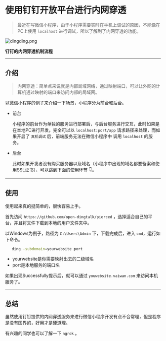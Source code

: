 
# 使用钉钉开放平台进行内网穿透

> 最近在写微信小程序，由于小程序需要实时在手机上调试的原因，不能像在PC上使用 `localhost` 进行调试，所以了解到了内网穿透的功能。

![dingding.png](https://i.loli.net/2020/04/13/DEnsmrA3aiOZJ6u.png)

 **钉钉的内网穿透机制流程**

---

## 介绍

 > 内网穿透：简单点来说就是内部局域网络，通过映射端口，可以让外网的计算机通过映射的端口来访问内部的局域网。

 以微信小程序的例子来介绍一下场景，小程序分为前台和后台。
 
 - 前台
  
   小程序的前台作为单独的服务进行部署后，与后台服务进行交互，此时如果是在本地PC进行开发，完全可以以 `localhost:port/app` 请求路径来处理，而如果开启了 `真机调试` 后，前端服务无法在微信小程序中
   调用 `localhost` 的服务。
 
 - 后台
 
   此时如果开发者没有购买服务器以及域名（小程序中出现的域名都要备案和使用SSL证书），可以跳到下面的使用环节 👇。
 
---

## 使用

 使用起来真的挺简单的，很快容易上手。
 
 首先访问 `https://github.com/open-dingtalk/pierced` ，选择适合自己的平台，并且将文件下载到本地的用户文件夹中。
 
 以Windows为例子，路径为 `C:\Users\Admin` 下，下载完成后，进入 `cmd`，运行如下命令。
 
 ```bash
    ding -subdomain=yourwebsite port
 ```
 
 - yourwebsite是你需要映射出去的二级域名
 - port是本地服务的端口名
 
 如果出现Successfully提示后，就可以通过 `youwebsite.vaiwan.com` 来访问本机服务了。
 
---

## 总结

 虽然使用钉钉提供的内网穿透服务来进行微信小程序开发有点不合常理，但是程序是没有国界的，好用才是硬道理。
 
 有兴趣的同学也可以了解一下 `ngrok` 。
